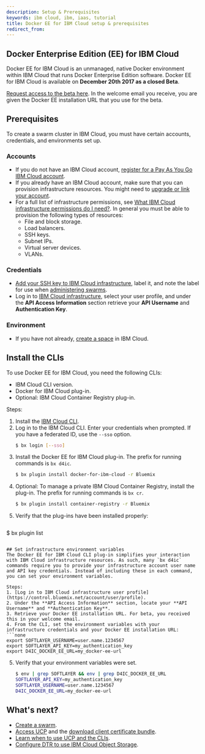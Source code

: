 ```yaml
---
description: Setup & Prerequisites
keywords: ibm cloud, ibm, iaas, tutorial
title: Docker EE for IBM Cloud setup & prerequisites
redirect_from:
---
```


## Docker Enterprise Edition (EE) for IBM Cloud

Docker EE for IBM Cloud is an unmanaged, native Docker environment within IBM Cloud that runs Docker Enterprise Edition software. Docker EE for IBM Cloud is available on **December 20th 2017 as a closed Beta**.

[Request access to the beta here](https://www.ibm.com/us-en/marketplace/docker-for-ibm-cloud). In the welcome email you receive, you are given the Docker EE installation URL that you use for the beta.

## Prerequisites

To create a swarm cluster in IBM Cloud, you must have certain accounts, credentials, and environments set up.

### Accounts
* If you do not have an IBM Cloud account, [register for a Pay As You Go IBM Cloud account](https://console.bluemix.net/registration/).
* If you already have an IBM Cloud account, make sure that you can provision infrastructure resources. You might need to [upgrade or link your account](https://console.bluemix.net/docs/pricing/index.html#accounts).
* For a full list of infrastructure permissions, see [What IBM Cloud infrastructure permissions do I need?](faqs.md). In general you must be able to provision the following types of resources:
  * File and block storage.
  * Load balancers.
  * SSH keys.
  * Subnet IPs.
  * Virtual server devices.
  * VLANs.

### Credentials
* [Add your SSH key to IBM Cloud infrastructure](https://knowledgelayer.softlayer.com/procedure/add-ssh-key), label it, and note the label for use when [administering swarms](administering-swarms.md).
* Log in to [IBM Cloud infrastructure](https://control.softlayer.com/), select your user profile, and under the **API Access Information** section retrieve your **API Username** and **Authentication Key**.

### Environment
* If you have not already, [create a space](https://console.bluemix.net/docs/admin/orgs_spaces.html#spaceinfo) in IBM Cloud.

## Install the CLIs
To use Docker EE for IBM Cloud, you need the following CLIs:
* IBM Cloud CLI version.
* Docker for IBM Cloud plug-in.
* Optional: IBM Cloud Container Registry plug-in.

Steps:
1. Install the [IBM Cloud CLI](https://console.bluemix.net/docs/cli/reference/bluemix_cli/get_started.html#getting-started).
2. Log in to the IBM Cloud CLI. Enter your credentials when prompted. If you have a federated ID, use the `--sso` option.
   ```bash
   $ bx login [--sso]
   ```
3. Install the Docker EE for IBM Cloud plug-in. The prefix for running commands is `bx d4ic`.
   ```bash
   $ bx plugin install docker-for-ibm-cloud -r Bluemix
   ```
4. Optional: To manage a private IBM Cloud Container Registry, install the plug-in. The prefix for running commands is `bx cr`.
   ```bash
   $ bx plugin install container-registry -r Bluemix
   ```
5. Verify that the plug-ins have been installed properly:
   ```bash
  $ bx plugin list
   ```

## Set infrastructure environment variables
The Docker EE for IBM Cloud CLI plug-in simplifies your interaction with IBM Cloud infrastructure resources. As such, many `bx d4ic` commands require you to provide your infrastructure account user name and API key credentials. Instead of including these in each command, you can set your environment variables.

Steps:
1. [Log in to IBM Cloud infrastructure user profile](https://control.bluemix.net/account/user/profile).
2. Under the **API Access Information** section, locate your **API Username** and **Authentication Key**.
3. Retrieve your Docker EE installation URL. For beta, you received this in your welcome email.
4. From the CLI, set the environment variables with your infrastructure credentials and your Docker EE installation URL:
   ```none
   export SOFTLAYER_USERNAME=user.name.1234567
   export SOFTLAYER_API_KEY=my_authentication_key
   export D4IC_DOCKER_EE_URL=my_docker-ee-url
   ```
5. Verify that your environment variables were set.
   ```bash
   $ env | grep SOFTLAYER && env | grep D4IC_DOCKER_EE_URL
   SOFTLAYER_API_KEY=my_authentication_key
   SOFTLAYER_USERNAME=user.name.1234567
   D4IC_DOCKER_EE_URL=my_docker-ee-url
   ```

## What's next?
* [Create a swarm](administering-swarms.md#create-swarms).
* [Access UCP](administering-swarms.md#access-ucp) and the [download client certificate bundle](administering-swarms.md#download-client-certificates).
* [Learn when to use UCP and the CLIs](administering-swarms.md#ucp-and-clis).
* [Configure DTR to use IBM Cloud Object Storage](dtr-ibm-cos.md).
